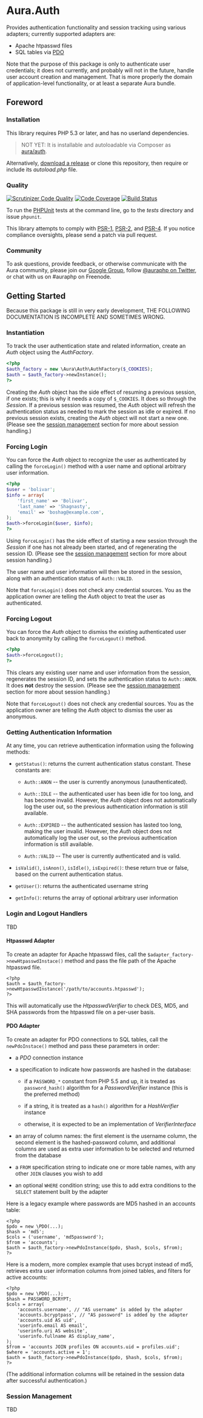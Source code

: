 # Aura.Auth

Provides authentication functionality and session tracking using various adapters; currently supported adapters are:

- Apache htpasswd files
- SQL tables via [PDO](http://php.net/pdo)

Note that the purpose of this package is only to authenticate user credentials; it does not currently, and probably will not in the future, handle user account creation and management. That is more properly the domain of application-level functionality, or at least a separate Aura bundle.

## Foreword

### Installation

This library requires PHP 5.3 or later, and has no userland dependencies.

> NOT YET: It is installable and autoloadable via Composer as [aura/auth](https://packagist.org/packages/aura/auth).

Alternatively, [download a release](https://github.com/auraphp/Aura.Auth/releases) or clone this repository, then require or include its _autoload.php_ file.

### Quality

[![Scrutinizer Code Quality](https://scrutinizer-ci.com/g/auraphp/Aura.Auth/badges/quality-score.png?b=develop-2)](https://scrutinizer-ci.com/g/auraphp/Aura.Auth/?branch=develop-2)
[![Code Coverage](https://scrutinizer-ci.com/g/auraphp/Aura.Auth/badges/coverage.png?b=develop-2)](https://scrutinizer-ci.com/g/auraphp/Aura.Auth/?branch=develop-2)
[![Build Status](https://travis-ci.org/auraphp/Aura.Auth.png?branch=develop-2)](https://travis-ci.org/auraphp/Aura.Auth)

To run the [PHPUnit][] tests at the command line, go to the _tests_ directory and issue `phpunit`.

This library attempts to comply with [PSR-1][], [PSR-2][], and [PSR-4][]. If
you notice compliance oversights, please send a patch via pull request.

[PHPUnit]: http://phpunit.de/manual/
[PSR-1]: https://github.com/php-fig/fig-standards/blob/master/accepted/PSR-1-basic-coding-standard.md
[PSR-2]: https://github.com/php-fig/fig-standards/blob/master/accepted/PSR-2-coding-style-guide.md
[PSR-4]: https://github.com/php-fig/fig-standards/blob/master/accepted/PSR-4-autoloader.md


### Community

To ask questions, provide feedback, or otherwise communicate with the Aura community, please join our [Google Group](http://groups.google.com/group/auraphp), follow [@auraphp on Twitter](http://twitter.com/auraphp), or chat with us on #auraphp on Freenode.


## Getting Started

Because this package is still in very early development, THE FOLLOWING DOCUMENTATION IS INCOMPLETE AND SOMETIMES WRONG.

### Instantiation

To track the user authentication state and related information, create an _Auth_ object using the _AuthFactory_.

```php
<?php
$auth_factory = new \Aura\Auth\AuthFactory($_COOKIES);
$auth = $auth_factory->newInstance();
?>
```

Creating the _Auth_ object has the side effect of resuming a previous session, if one exists; this is why it needs a copy of `$_COOKIES`. It does so through the _Session_. If a previous session was resumed, the _Auth_ object will refresh the authentication status as needed to mark the session as idle or expired. If no previous session exists, creating the _Auth_ object will not start a new one. (Please see the [session management](#session-management) section for more about session handling.)

### Forcing Login

You can force the _Auth_ object to recognize the user as authenticated by calling the `forceLogin()` method with a user name and optional arbitrary user information.

```php
<?php
$user = 'bolivar';
$info = array(
    'first_name' => 'Bolivar',
    'last_name' => 'Shagnasty',
    'email' => 'boshag@example.com',
);
$auth->forceLogin($user, $info);
?>
```

Using `forceLogin()` has the side effect of starting a new session through the _Session_ if one has not already been started, and of regenerating the session ID. (Please see the [session management](#session-management) section for more about session handling.)

The user name and user information will then be stored in the session, along with an authentication status of `Auth::VALID`.

Note that `forceLogin()` does not check any credential sources. You as the application owner are telling the _Auth_ object to treat the user as authenticated.

### Forcing Logout

You can force the _Auth_ object to dismiss the existing authenticated user back to anonymity by calling the `forceLogout()` method.

```php
<?php
$auth->forceLogout();
?>
```
This clears any existing user name and user information from the session, regenerates the session ID, and sets the authentication status to `Auth::ANON`. It does **not** destroy the session. (Please see the [session management](#session-management) section for more about session handling.)

Note that `forceLogout()` does not check any credential sources. You as the application owner are telling the _Auth_ object to dismiss the user as anonymous.

### Getting Authentication Information

At any time, you can retrieve authentication information using the following methods:

- `getStatus()`: returns the current authentication status constant. These constants are:

    - `Auth::ANON` -- the user is currently anonymous (unauthenticated).

    - `Auth::IDLE` -- the authenticated user has been idle for too long, and has become invalid. However, the _Auth_ object does not automatically log the user out, so the previous authentication information is still available.

    - `Auth::EXPIRED` -- the authenticated session has lasted too long, making the user invalid. However, the _Auth_ object does not automatically log the user out, so the previous authentication information is still available.

    - `Auth::VALID` -- The user is currently authenticated and is valid.

- `isValid()`, `isAnon()`, `isIdle()`, `isExpired()`: these return true or false, based on the current authentication status.

- `getUser()`: returns the authenticated username string

- `getInfo()`: returns the array of optional arbitrary user information


### Login and Logout Handlers

TBD

#### Htpasswd Adapter

To create an adapter for Apache htpasswd files, call the `$adapter_factory->newHtpasswdInstace()` method and pass the file path of the Apache htpasswd file.

```
<?php
$auth = $auth_factory->newHtpasswdInstance('/path/to/accounts.htpasswd');
?>
```

This will automatically use the _HtpasswdVerifier_ to check DES, MD5, and SHA passwords from the htpasswd file on a per-user basis.


#### PDO Adapter

To create an adapter for PDO connections to SQL tables, call the `newPdoInstace()` method and pass these parameters in order:

- a _PDO_ connection instance

- a specification to indicate how passwords are hashed in the database:

    - if a `PASSWORD_*` constant from PHP 5.5 and up, it is treated as `password_hash()` algorithm for a _PasswordVerifier_ instance (this is the preferred method)

    - if a string, it is treated as a `hash()` algorithm for a _HashVerifier_ instance

    - otherwise, it is expected to be an implementation of _VerifierInterface_

- an array of column names: the first element is the username column, the second element is the hashed-password column, and additional columns are used as extra user information to be selected and returned from the database

- a `FROM` specification string to indicate one or more table names, with any other `JOIN` clauses you wish to add

- an optional `WHERE` condition string; use this to add extra conditions to the `SELECT` statement built by the adapter

Here is a legacy example where passwords are MD5 hashed in an accounts table:

```
<?php
$pdo = new \PDO(...);
$hash = 'md5';
$cols = ('username', 'md5password');
$from = 'accounts';
$auth = $auth_factory->newPdoInstance($pdo, $hash, $cols, $from);
?>
```

Here is a modern, more complex example that uses bcrypt instead of md5, retrieves extra user information columns from joined tables, and filters for active accounts:

```
<?php
$pdo = new \PDO(...);
$hash = PASSWORD_BCRYPT;
$cols = array(
    'accounts.username', // "AS username" is added by the adapter
    'accounts.bcryptpass', // "AS password" is added by the adapter
    'accounts.uid AS uid',
    'userinfo.email AS email',
    'userinfo.uri AS website',
    'userinfo.fullname AS display_name',
);
$from = 'accounts JOIN profiles ON accounts.uid = profiles.uid';
$where = 'accounts.active = 1';
$auth = $auth_factory->newPdoInstance($pdo, $hash, $cols, $from);
?>
```

(The additional information columns will be retained in the session data after successful authentication.)

### Session Management

TBD

